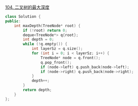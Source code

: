 [104. 二叉树的最大深度](https://leetcode-cn.com/problems/maximum-depth-of-binary-tree/)

```c++
class Solution {
public:
    int maxDepth(TreeNode* root) {
        if (!root) return 0;
        deque<TreeNode*> q{root};
        int depth = 0;
        while (!q.empty()) {
            int layerSz = q.size();
            for (int i = 0; i < layerSz; i++) {
                TreeNode* node = q.front();
                q.pop_front();
                if (node->left) q.push_back(node->left);
                if (node->right) q.push_back(node->right);
            }
            depth++;
        }
        return depth;
    }
};
```

